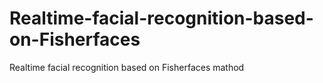 # Realtime-facial-recognition-based-on-Fisherfaces
Realtime facial recognition based on Fisherfaces mathod
